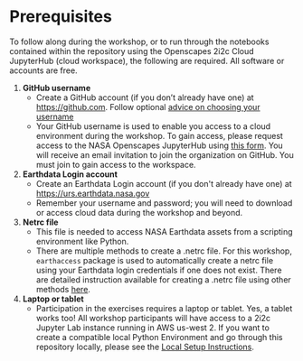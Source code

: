 # Prerequisites

To follow along during the workshop, or to run through the notebooks contained within the repository using the Openscapes 2i2c Cloud JupyterHub (cloud workspace), the following are required. All software or accounts are free.

1. **GitHub username**
    - Create a GitHub account (if you don’t already have one) at <https://github.com>. Follow optional [advice on choosing your username](https://happygitwithr.com/github-acct.html)
    - Your GitHub username is used to enable you access to a cloud environment during the workshop. To gain access, please request access to the NASA Openscapes JupyterHub using [this form](https://forms.gle/Su2p7BQhwnf9Fufb8). You will receive an email invitation to join the organization on GitHub. You must join to gain access to the workspace.  
2. **Earthdata Login account**
    - Create an Earthdata Login account (if you don't already have one) at <https://urs.earthdata.nasa.gov>
    - Remember your username and password; you will need to download or access cloud data during the workshop and beyond.
3. **Netrc file**
    - This file is needed to access NASA Earthdata assets from a scripting environment like Python.
    - There are multiple methods to create a .netrc file. For this workshop, `earthaccess` package is used to automatically create a netrc file using your Earthdata login credentials if one does not exist. There are detailed instruction available for creating a .netrc file using other methods [here](https://nasa-openscapes.github.io/2022-Fall-ECOSTRESS-Cloud-Workshop/how-tos/authentication/NASA_Earthdata_Authentication.html).
4. **Laptop or tablet**
    - Participation in the exercises requires a laptop or tablet. Yes, a tablet works too! All workshop participants will have access to a 2i2c Jupyter Lab instance running in AWS us-west 2. If you want to create a compatible local Python Environment and go through this repository locally, please see the [Local Setup Instructions](setup_instructions.md).
